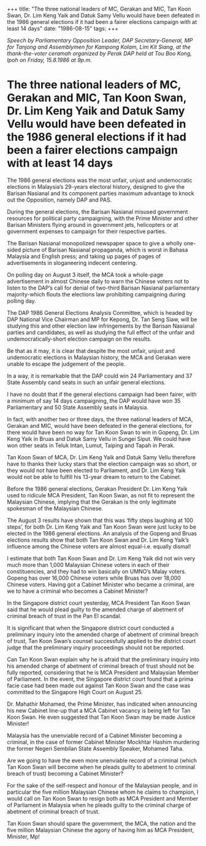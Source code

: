 +++ 
title: "The three national leaders of MC, Gerakan and MIC, Tan Koon Swan, Dr. Lim Keng Yaik and Datuk Samy Vellu would have been defeated in the 1986 general elections if it had been a fairer elections campaign with at least 14 days"
date: "1986-08-15"
tags:
+++

_Speech by Parliamentary Opposition Leader, DAP Secretary-General, MP for Tanjong and Assemblymen for Kampong Kolam, Lim Kit Siang, at the thank-the-voter ceramah organized by Perak DAP held at Tou Boo Kong, Ipoh on Friday, 15.8.1986 at 9p.m._

# The three national leaders of MC, Gerakan and MIC, Tan Koon Swan, Dr. Lim Keng Yaik and Datuk Samy Vellu would have been defeated in the 1986 general elections if it had been a fairer elections campaign with at least 14 days

The 1986 general elections was the most unfair, unjust and undemocratic elections in Malaysia’s 29-years electoral history, designed to give the Barisan Nasianal and its component parties maximum advantage to knock out the Opposition, namely DAP and PAS.</u>

During the general elections, the Barisan Nasianal misused government resources for political party campaigning, with the Prime Minister and other Barisan Ministers flying around in government jets, helicopters or at government expenses to campaign for their respective parties.

The Barisan Nasianal monopolized newspaper space to give a wholly one-sided picture of Barisan Nasianal propaganda, which is worst in Bahasa Malaysia and English press; and taking up pages of pages of advertisements in sloganeering indecent centering.

On polling day on August 3 itself, the MCA took a whole-page advertisement in almost Chinese daily to warn the Chinese voters not to listen to the DAP’s call for denial of two-third Barisan Nasianal parliamentary majority-which flouts the elections law prohibiting campaigning during polling day.

The DAP 1986 General Elections Analysis Committee, which is headed by DAP National Vice Chairman and MP for Kepong, Dr. Tan Seng Siaw, will be studying this and other election law infringements by the Barisan Nasianal parties and candidates, as well as studying the full effect of the unfair and undemocratically-short election campaign on the results.

Be that as it may, it is clear that despite the most unfair, unjust and undemocratic elections in Malaysian history, the MCA and Gerakan were unable to escape the judgement of the people.

In a way, it is remarkable that the DAP could win 24 Parliamentary and 37 State Assembly cand seats in such an unfair general elections.

I have no doubt that if the general elections campaign had been fairer, with a minimum of say 14 days campaigning, the DAP would have won 35 Parliamentary and 50 State Assembly seats in Malaysia.

In fact, with another two or three days, the three national leaders of MCA, Gerakan and MIC, would have been defeated in the general elections, for there would have been no way for Tan Koon Swan to win in Gopeng, Dr. Lim Keng Yaik in Bruas and Datuk Samy Vellu in Sungei Siput. We could have won other seats in Teluk Intan, Lumut, Taiping and Tapah in Perak.

Tan Koon Swan of MCA, Dr. Lim Keng Yaik and Datuk Samy Vellu therefore have to thanks their lucky stars that the election campaign was so short, or they would not have been elected to Parliament, and Dr. Lim Keng Yaik would not be able to fulfill his 13-year dream to return to the Cabinet.

Before the 1986 general elections, Gerakan President Dr. Lim Keng Yaik used to ridicule MCA President, Tan Koon Swan, as not fit to represent the Malaysian Chinese, implying that the Gerakan is the only legitimate spokesman of the Malaysian Chinese.

The August 3 results have shown that this was ‘fifty steps laughing at 100 steps’, for both Dr. Lim Keng Yaik and Tan Koon Swan were just lucky to be elected in the 1986 general elections. An analysis of the Gopeng and Bruas elections results show that both Tan Koon Swan and Dr. Lim Keng Yaik’s influence among the Chinese voters are almost equal-i.e. equally dismal!

I estimate that both Tan Koon Swan and Dr. Lim Keng Yaik did not win very much more than 1,000 Malaysian Chinese voters in each of their constituencies, and they had to win basically on UMNO’s Malay voters. Gopeng has over 16,000 Chinese voters while Bruas has over 18,000 Chinese voters. Having got a Cabinet Minister who became a criminal, are we to have a criminal who becomes a Cabinet Minister?												

In the Singapore district court yesterday, MCA President Tan Koon Swan said that he would plead guilty to the amended charge of abetment of criminal breach of trust in the Pan El scandal.

It is significant that when the Singapore district court conducted a preliminary inquiry into the amended charge of abetment of criminal breach of trust, Tan Koon Swan’s counsel successfully applied to the district court judge that the preliminary inquiry proceedings should not be reported.

Can Tan Koon Swan explain why he is afraid that the preliminary inquiry into his amended charge of abetment of criminal breach of trust should not be fully reported, considering that he is MCA President and Malaysian Member of Parliament. In the event, the Singapore district court found that a prima facie case had been made out against Tan Koon Swan and the case was committed to the Singapore High Court on August 25.

Dr. Mahathir Mohamed, the Prime Minister, has indicated when announcing his new Cabinet line-up that a MCA Cabinet vacancy is being left for Tan Koon Swan. He even suggested that Tan Koon Swan may be made Justice Minister!

Malaysia has the unenviable record of a Cabinet Minister becoming a criminal, in the case of former Cabinet Minister Mockhtar Hashim murdering the former Negeri Sembilan State Assembly Speaker, Mohamed Taha.

Are we going to have the even more unenviable record of a criminal (which Tan Koon Swan will become when he pleads guilty to abetment to criminal breach of trust) becoming a Cabinet Minister?

For the sake of the self-respect and honour of the Malaysian people, and in particular the five million Malaysian Chinese whom he claims to champion, I would call on Tan Koon Swan to resign both as MCA President and Member of Parliament in Malaysia when he pleads guilty to the criminal charge of abetment of criminal breach of trust.

Tan Koon Swan should spare the government, the MCA, the nation and the five million Malaysian Chinese the agony of having him as MCA President, Minister, Mp!
 
